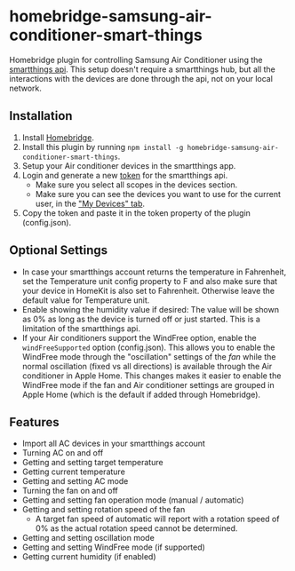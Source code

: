 # homebridge-samsung-air-conditioner-smart-things

Homebridge plugin for controlling Samsung Air Conditioner using the [smartthings api](https://smartthings.developer.samsung.com/docs/api-ref/st-api.html#tag/Devices). This setup doesn't require a smartthings hub, but all the interactions with the devices are done through the api, not on your local network.

## Installation 
1. Install [Homebridge](https://github.com/nfarina/homebridge).
2. Install this plugin by running `npm install -g homebridge-samsung-air-conditioner-smart-things`.
3. Setup your Air conditioner devices in the smartthings app.
4. Login and generate a new [token](https://account.smartthings.com/tokens#) for the smartthings api. 
     - Make sure you select all scopes in the devices section.
     - Make sure you can see the devices you want to use for the current user, in the ["My Devices" tab](https://account.smartthings.com/).
5. Copy the token and paste it in the token property of the plugin (config.json).

## Optional Settings

- In case your smartthings account returns the temperature in Fahrenheit, set the Temperature unit config property to F and also make sure that your device in HomeKit is also set to Fahrenheit. Otherwise leave the default value for Temperature unit.
- Enable showing the humidity value if desired: The value will be shown as 0% as long as the device is turned off or just started. This is a limitation of the smartthings api.
- If your Air conditioners support the WindFree option, enable the `windFreeSupported` option (config.json). This allows you to enable the WindFree mode through the "oscillation" settings of the _fan_ while the normal oscillation (fixed vs all directions) is available through the Air conditioner in Apple Home. This changes makes it easier to enable the WindFree mode if the fan and Air conditioner settings are grouped in Apple Home (which is the default if added through Homebridge).

## Features
- Import all AC devices in your smartthings account
- Turning AC on and off
- Getting and setting target temperature
- Getting current temperature
- Getting and setting AC mode
- Turning the fan on and off
- Getting and setting fan operation mode (manual / automatic)
- Getting and setting rotation speed of the fan 
  - A target fan speed of automatic will report with a rotation speed of 0% as the actual rotation speed cannot be determined.
- Getting and setting oscillation mode
- Getting and setting WindFree mode (if supported)
- Getting current humidity (if enabled)
